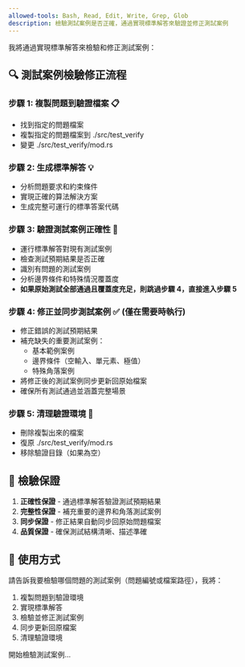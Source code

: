 ```yaml
---
allowed-tools: Bash, Read, Edit, Write, Grep, Glob
description: 檢驗測試案例是否正確，通過實現標準解答來驗證並修正測試案例
---
```


我將通過實現標準解答來檢驗和修正測試案例：

## 🔍 測試案例檢驗修正流程

### 步驟 1: 複製問題到驗證檔案 📋
- 找到指定的問題檔案
- 複製指定的問題檔案到 ./src/test_verify
- 變更 ./src/test_verify/mod.rs

### 步驟 2: 生成標準解答 💡
- 分析問題要求和約束條件
- 實現正確的算法解決方案
- 生成完整可運行的標準答案代碼

### 步驟 3: 驗證測試案例正確性 🧪
- 運行標準解答對現有測試案例
- 檢查測試預期結果是否正確
- 識別有問題的測試案例
- 分析邊界條件和特殊情況覆蓋度
- **如果原始測試全部通過且覆蓋度充足，則跳過步驟 4，直接進入步驟 5**

### 步驟 4: 修正並同步測試案例 ✅ (僅在需要時執行)
- 修正錯誤的測試預期結果
- 補充缺失的重要測試案例：
  - 基本範例案例
  - 邊界條件（空輸入、單元素、極值）
  - 特殊角落案例
- 將修正後的測試案例同步更新回原始檔案
- 確保所有測試通過並涵蓋完整場景

### 步驟 5: 清理驗證環境 🧹
- 刪除複製出來的檔案
- 復原 ./src/test_verify/mod.rs
- 移除驗證目錄（如果為空）

## 🎯 檢驗保證

1. **正確性保證** - 通過標準解答驗證測試預期結果
2. **完整性保證** - 補充重要的邊界和角落測試案例
3. **同步保證** - 修正結果自動同步回原始問題檔案
4. **品質保證** - 確保測試結構清晰、描述準確

## 🚀 使用方式

請告訴我要檢驗哪個問題的測試案例（問題編號或檔案路徑），我將：
1. 複製問題到驗證環境
2. 實現標準解答
3. 檢驗並修正測試案例
4. 同步更新回原檔案
5. 清理驗證環境

開始檢驗測試案例...